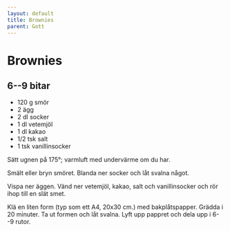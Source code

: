 ```yaml
---
layout: default
title: Brownies
parent: Gott
---
```

# Brownies

## 6--9 bitar

- 120 g smör
- 2 ägg
- 2 dl socker
- 1 dl vetemjöl
- 1 dl kakao
- 1/2 tsk salt
- 1 tsk vanillinsocker

Sätt ugnen på 175°; varmluft med undervärme om du har.

Smält eller bryn smöret. Blanda ner socker och låt svalna något.

Vispa ner äggen. Vänd ner vetemjöl, kakao, salt och vanillinsocker och rör ihop till en
slät smet.

Klä en liten form (typ som ett A4, 20x30 cm.) med bakplåtspapper. Grädda i 20 minuter. Ta
ut formen och låt svalna. Lyft upp pappret och dela upp i 6--9 rutor.
